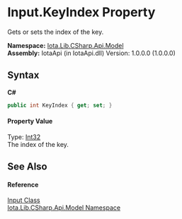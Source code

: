 # Input.KeyIndex Property 
 

Gets or sets the index of the key.

**Namespace:**&nbsp;<a href="N_Iota_Lib_CSharp_Api_Model">Iota.Lib.CSharp.Api.Model</a><br />**Assembly:**&nbsp;IotaApi (in IotaApi.dll) Version: 1.0.0.0 (1.0.0.0)

## Syntax

**C#**<br />
``` C#
public int KeyIndex { get; set; }
```


#### Property Value
Type: <a href="http://msdn2.microsoft.com/en-us/library/td2s409d" target="_blank">Int32</a><br />The index of the key.

## See Also


#### Reference
<a href="T_Iota_Lib_CSharp_Api_Model_Input">Input Class</a><br /><a href="N_Iota_Lib_CSharp_Api_Model">Iota.Lib.CSharp.Api.Model Namespace</a><br />